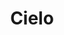 ---
title: Cielo
date: 
draft: false

# descripcion
description : Aros espectaculares! En plata 925 y cristal Swarovski. Detalles en microcubic. Simplemente bellísimos.

materials: Plata 925

color: 

dimensions: Largo 4.5cm

code: 01-10-0993

type: "Aros"

categories: []

price: $6.180,00

price_eftvo: $5.255,00

# Images
# first image will be shown in the product page
images:
  # - image: "images/path_to_image"
  # La ubicacion de las imagenes es imagenes/Aros/Aros.Cristal Swarovski/01-10-0993-cielo
  - image: "./images/aros/cristal_swarovski/01-10-0993-cielo_a.jpg"
  - image: "./images/aros/cristal_swarovski/01-10-0993-cielo_b.jpg"
---